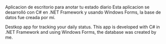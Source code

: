 Aplicacion de escritorio para anotar tu estado diario
Esta aplicacion se desarrolló con C# en .NET Framework y usando Windows Forms, la base de datos fue creada por mí.

Destkop app for tracking your daily status.
This app is developed with C# in .NET Framework and using Windows Forms, the database was created by me.
